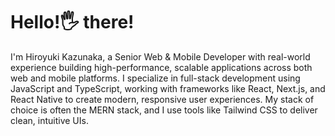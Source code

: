 # Hello!🖐️ there!

<picture>
  <source
    media="(prefers-color-scheme: dark)"
    srcset="https://img.shields.io/badge/Express%20js-000000?style=for-the-badge&logo=express&logoColor=white"
  />
  <source
    media="(prefers-color-scheme: light)"
    srcset="https://raw.githubusercontent.com/platane/snk/output/github-contribution-grid-snake.svg"
  />
</picture>

I'm Hiroyuki Kazunaka, a Senior Web & Mobile Developer with real-world experience building high-performance, scalable applications across both web and mobile platforms. I specialize in full-stack development using JavaScript and TypeScript, working with frameworks like React, Next.js, and React Native to create modern, responsive user experiences. My stack of choice is often the MERN stack, and I use tools like Tailwind CSS to deliver clean, intuitive UIs.

